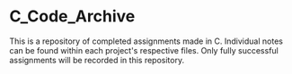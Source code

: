 # C_Code_Archive

This is a repository of completed assignments made in C. Individual notes can be found within each project's respective files.
Only fully successful assignments will be recorded in this repository.